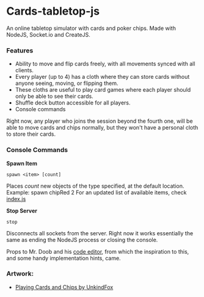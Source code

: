 # Cards-tabletop-js

An online tabletop simulator with cards and poker chips.
Made with NodeJS, Socket.io and CreateJS.

### Features

 *  Ability to move and flip cards freely, with all movements synced with all clients.
 * Every player (up to 4) has a cloth where they can store cards without anyone seeing, moving, or flipping them.
 * These cloths are useful to play card games where each player should only be able to see their cards.
 * Shuffle deck button accessible for all players.
 * Console commands


Right now, any player who joins the session beyond the fourth one, will be able to move cards and chips normally, but they won't have a personal cloth to store their cards.

### Console Commands

**Spawn Item**
```
spawn <item> [count]
```
Places *count* new objects of the type specified, at the default location. Example: spawn chipRed 2
For an updated list of available items, check [index.js](https://github.com/guachitonico/cards-tabletop-js/blob/master/index.js)

**Stop Server**
```
stop
```
Disconnects all sockets from the server. Right now it works essentially the same as ending the NodeJS process or closing the console.




Props to Mr. Doob and his [code editor](http://mrdoob.com/projects/code-editor/), from which
the inspiration to this, and some handy implementation hints, came.

### Artwork:

 * [Playing Cards and Chips by UnkindFox](https://opengameart.org/content/playing-card-assets-52-cards-deck-chips)
